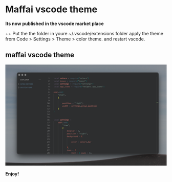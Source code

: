 # Maffai vscode theme

<b>Its now published in the vscode market place</b>

++ Put the the folder in youre ~/.vscode/extensions folder
apply the theme from Code > Settings > Theme > color theme.
and restart vscode.

  <h2>maffai vscode theme</h2>

![sketchybarMaffai](https://github.com/john-json/maffai-vscode/blob/main/Screenshot.png?raw=true)



**Enjoy!**
